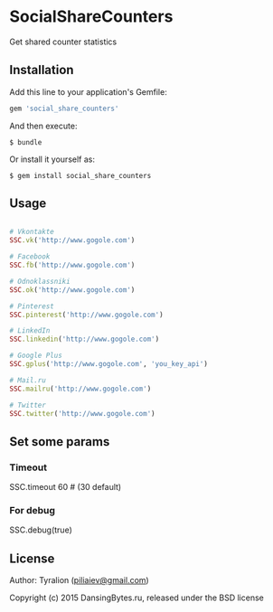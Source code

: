 # SocialShareCounters

Get shared counter statistics

## Installation

Add this line to your application's Gemfile:

```ruby
gem 'social_share_counters'
```

And then execute:

    $ bundle

Or install it yourself as:

    $ gem install social_share_counters

## Usage

```ruby

# Vkontakte
SSC.vk('http://www.gogole.com')

# Facebook
SSC.fb('http://www.gogole.com')

# Odnoklassniki
SSC.ok('http://www.gogole.com')

# Pinterest
SSC.pinterest('http://www.gogole.com')

# LinkedIn
SSC.linkedin('http://www.gogole.com')

# Google Plus
SSC.gplus('http://www.gogole.com', 'you_key_api')

# Mail.ru
SSC.mailru('http://www.gogole.com')

# Twitter
SSC.twitter('http://www.gogole.com')

```

## Set some params

### Timeout
SSC.timeout 60 # (30 default)

### For debug
SSC.debug(true)


## License

Author: Tyralion (piliaiev@gmail.com)

Copyright (c) 2015 DansingBytes.ru, released under the BSD license
